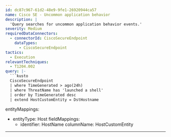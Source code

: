 ```yaml
---
id: dc87c967-61d2-48e9-9fe1-26920944ca57
name: Cisco SE - Uncommon application behavior
description: |
  'Query searches for uncommon application behavior events.'
severity: Medium
requiredDataConnectors:
  - connectorId: CiscoSecureEndpoint
    dataTypes:
      - CiscoSecureEndpoint
tactics:
  - Execution
relevantTechniques:
  - T1204.002
query: |-
  ```kusto
  CiscoSecureEndpoint
  | where TimeGenerated > ago(24h)
  | where ThreatName has 'launched a shell'
  | order by TimeGenerated desc
  | extend HostCustomEntity = DstHostname
  ```
entityMappings:
  - entityType: Host
    fieldMappings:
      - identifier: HostName
        columnName: HostCustomEntity
---
```


